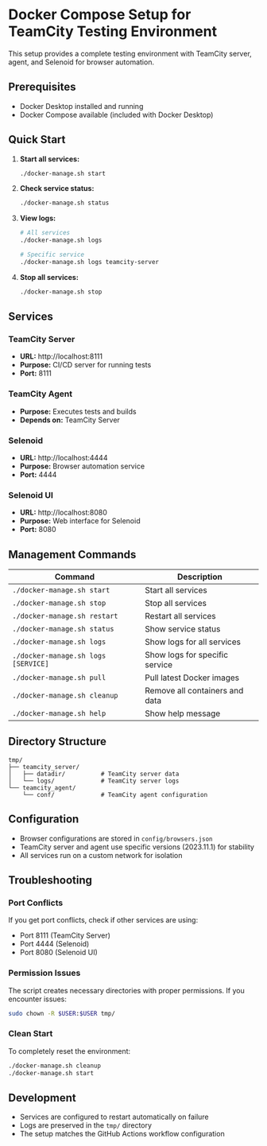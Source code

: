 # Docker Compose Setup for TeamCity Testing Environment

This setup provides a complete testing environment with TeamCity server, agent, and Selenoid for browser automation.

## Prerequisites

- Docker Desktop installed and running
- Docker Compose available (included with Docker Desktop)

## Quick Start

1. **Start all services:**
   ```bash
   ./docker-manage.sh start
   ```

2. **Check service status:**
   ```bash
   ./docker-manage.sh status
   ```

3. **View logs:**
   ```bash
   # All services
   ./docker-manage.sh logs
   
   # Specific service
   ./docker-manage.sh logs teamcity-server
   ```

4. **Stop all services:**
   ```bash
   ./docker-manage.sh stop
   ```

## Services

### TeamCity Server
- **URL:** http://localhost:8111
- **Purpose:** CI/CD server for running tests
- **Port:** 8111

### TeamCity Agent
- **Purpose:** Executes tests and builds
- **Depends on:** TeamCity Server

### Selenoid
- **URL:** http://localhost:4444
- **Purpose:** Browser automation service
- **Port:** 4444

### Selenoid UI
- **URL:** http://localhost:8080
- **Purpose:** Web interface for Selenoid
- **Port:** 8080

## Management Commands

| Command | Description |
|---------|-------------|
| `./docker-manage.sh start` | Start all services |
| `./docker-manage.sh stop` | Stop all services |
| `./docker-manage.sh restart` | Restart all services |
| `./docker-manage.sh status` | Show service status |
| `./docker-manage.sh logs` | Show logs for all services |
| `./docker-manage.sh logs [SERVICE]` | Show logs for specific service |
| `./docker-manage.sh pull` | Pull latest Docker images |
| `./docker-manage.sh cleanup` | Remove all containers and data |
| `./docker-manage.sh help` | Show help message |

## Directory Structure

```
tmp/
├── teamcity_server/
│   ├── datadir/          # TeamCity server data
│   └── logs/             # TeamCity server logs
└── teamcity_agent/
    └── conf/             # TeamCity agent configuration
```

## Configuration

- Browser configurations are stored in `config/browsers.json`
- TeamCity server and agent use specific versions (2023.11.1) for stability
- All services run on a custom network for isolation

## Troubleshooting

### Port Conflicts
If you get port conflicts, check if other services are using:
- Port 8111 (TeamCity Server)
- Port 4444 (Selenoid)
- Port 8080 (Selenoid UI)

### Permission Issues
The script creates necessary directories with proper permissions. If you encounter issues:
```bash
sudo chown -R $USER:$USER tmp/
```

### Clean Start
To completely reset the environment:
```bash
./docker-manage.sh cleanup
./docker-manage.sh start
```

## Development

- Services are configured to restart automatically on failure
- Logs are preserved in the `tmp/` directory
- The setup matches the GitHub Actions workflow configuration
